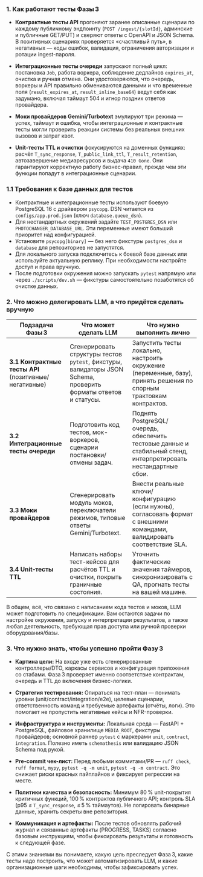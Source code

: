 ### 1. Как работают тесты Фазы 3

- **Контрактные тесты API** прогоняют заранее описанные сценарии по каждому публичному эндпоинту (`POST /ingest/{slotId}`, админские и публичные GET/PUT) и сверяют ответы с OpenAPI и JSON Schema. В позитивных сценариях проверяется «счастливый путь», в негативных — коды ошибок, валидация, ограничения авторизации и ротации ingest-пароля.

- **Интеграционные тесты очереди** запускают полный цикл: постановка `Job`, работа воркера, соблюдение дедлайнов `expires_at`, очистка и ручная отмена. Они удостоверяются, что очередь, воркеры и API правильно обмениваются данными и что временные поля (`result_expires_at`, `result_inline_base64`) ведут себя как задумано, включая таймаут 504 и игнор поздних ответов провайдера.

- **Моки провайдеров Gemini/Turbotext** эмулируют три режима — успех, таймаут и ошибка, чтобы интеграционные и контрактные тесты могли проверить реакции системы без реальных внешних вызовов и затрат квот.

- **Unit‑тесты TTL и очистки** фокусируются на доменных функциях: расчёт `T_sync_response`, `T_public_link_ttl`, `T_result_retention`, автозавершение медиаресурсов и выдача `410 Gone`. Они гарантируют корректную работу бизнес-правил, прежде чем эти функции попадут в интеграционные сценарии.

### 1.1 Требования к базе данных для тестов

- Контрактные и интеграционные тесты используют боевую PostgreSQL 16 с драйвером
  `psycopg`. DSN читается из `configs/app.prod.json` (ключ `database.queue_dsn`).
- Для нестандартных окружений задайте `TEST_POSTGRES_DSN` или
  `PHOTOCHANGER_DATABASE_URL`. Эти переменные имеют больший приоритет над
  конфигурацией.
- Установите `psycopg[binary]` — без него фикстуры `postgres_dsn` и `database`
  для репозиториев не запустятся.
- Для локального запуска подключитесь к боевой базе данных или используйте
  актуальную реплику. При необходимости настройте доступ и права вручную.
- После подготовки окружения можно запускать `pytest` напрямую или через
  `./scripts/dev.sh` — фикстуры самостоятельно позаботятся об очистке данных.

### 2. Что можно делегировать LLM, а что придётся сделать вручную

| Подзадача Фазы 3 | Что может сделать LLM | Что нужно выполнить лично |
| --- | --- | --- |
| **3.1 Контрактные тесты API** (позитивные/негативные) | Сгенерировать структуры тестов `pytest`, фикстуры, валидаторы JSON Schema, проверить форматы ответов и статусы. | Запустить тесты локально, настроить окружение (переменные, базу), принять решения по спорным трактовкам контрактов. |
| **3.2 Интеграционные тесты очереди** | Подготовить код тестов, мок-воркеров, сценарии постановки/отмены задач. | Поднять PostgreSQL/очередь, обеспечить тестовые данные и стабильный стенд, интерпретировать нестандартные сбои. |
| **3.3 Моки провайдеров** | Сгенерировать модуль моков, переключатели режимов, типовые ответы Gemini/Turbotext. | Внести реальные ключи/конфигурацию (если нужны), согласовать формат с внешними командами, валидировать соответствие SLA. |
| **3.4 Unit‑тесты TTL** | Написать наборы тест-кейсов для расчётов TTL и очистки, покрыть граничные состояния. | Уточнить фактические значения таймеров, синхронизировать с QA, прогнать тесты на вашей машине. |

В общем, всё, что связано с написанием кода тестов и моков, LLM может подготовить по спецификации. Вам остаются задачи по настройке окружения, запуску и интерпретации результатов, а также любая деятельность, требующая прав доступа или ручной проверки оборудования/базы.

### 3. Что нужно знать, чтобы успешно пройти Фазу 3

- **Картина цели:** На входе уже есть сгенерированные контроллеры/DTO, каркасы сервисов и конфигурация приложения со стабами. Фаза 3 проверяет именно соответствие контрактам, очередь и TTL до включения бизнес-логики.

- **Стратегия тестирования:** Опираться на тест-план — понимать уровни (unit/contract/integration/e2e), целевые сценарии, ответственность команд и требуемые артефакты (отчёты, логи). Это помогает не пропустить негативные кейсы и NFR-проверки.

- **Инфраструктура и инструменты:** Локальная среда — FastAPI + PostgreSQL, файловое хранилище `MEDIA_ROOT`, фикстуры провайдеров; основной раннер `pytest` с маркерами `unit`, `contract`, `integration`. Полезно иметь `schemathesis` или валидацию JSON Schema под рукой.

- **Pre-commit чек-лист:** Перед любыми коммитами/PR — `ruff check`, `ruff format`, `mypy`, `pytest -q -m unit`, `pytest -q -m contract`. Это снижает риски красных пайплайнов и фиксирует регрессии на месте.

- **Политики качества и безопасность:** Минимум 80 % unit-покрытия критичных функций, 100 % контрактов публичного API; контроль SLA (p95 ≤ `T_sync_response`, ≤ 5 % таймаутов). Не логировать бинарные данные, хранить секреты вне репозитория.

- **Коммуникация и артефакты:** После тестов обновлять рабочий журнал и связанные артефакты (PROGRESS, TASKS) согласно базовым инструкциям, чтобы фиксировать результаты и готовность к следующей фазе.

С этими знаниями вы понимаете, какую цель преследует Фаза 3, какие тесты надо построить, что может автоматизировать LLM, и какие организационные шаги необходимы, чтобы зафиксировать успех.
